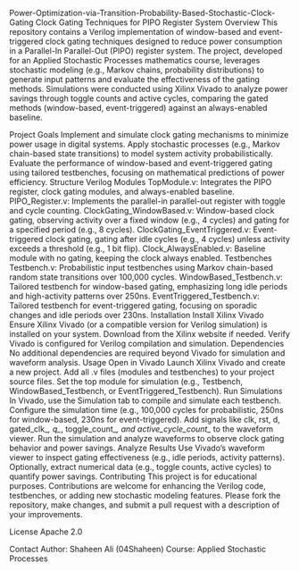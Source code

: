 Power-Optimization-via-Transition-Probability-Based-Stochastic-Clock-Gating
Clock Gating Techniques for PIPO Register System
Overview
This repository contains a Verilog implementation of window-based and event-triggered clock gating techniques designed to reduce power consumption in a Parallel-In Parallel-Out (PIPO) register system. The project, developed for an Applied Stochastic Processes mathematics course, leverages stochastic modeling (e.g., Markov chains, probability distributions) to generate input patterns and evaluate the effectiveness of the gating methods. Simulations were conducted using Xilinx Vivado to analyze power savings through toggle counts and active cycles, comparing the gated methods (window-based, event-triggered) against an always-enabled baseline.

Project Goals
Implement and simulate clock gating mechanisms to minimize power usage in digital systems.
Apply stochastic processes (e.g., Markov chain-based state transitions) to model system activity probabilistically.
Evaluate the performance of window-based and event-triggered gating using tailored testbenches, focusing on mathematical predictions of power efficiency.
Structure
Verilog Modules
TopModule.v: Integrates the PIPO register, clock gating modules, and always-enabled baseline.
PIPO_Register.v: Implements the parallel-in parallel-out register with toggle and cycle counting.
ClockGating_WindowBased.v: Window-based clock gating, observing activity over a fixed window (e.g., 4 cycles) and gating for a specified period (e.g., 8 cycles).
ClockGating_EventTriggered.v: Event-triggered clock gating, gating after idle cycles (e.g., 4 cycles) unless activity exceeds a threshold (e.g., 1 bit flip).
Clock_AlwaysEnabled.v: Baseline module with no gating, keeping the clock always enabled.
Testbenches
Testbench.v: Probabilistic input testbenches using Markov chain-based random state transitions over 100,000 cycles.
WindowBased_Testbench.v: Tailored testbench for window-based gating, emphasizing long idle periods and high-activity patterns over 250ns.
EventTriggered_Testbench.v: Tailored testbench for event-triggered gating, focusing on sporadic changes and idle periods over 230ns.
Installation
Install Xilinx Vivado
Ensure Xilinx Vivado (or a compatible version for Verilog simulation) is installed on your system. Download from the Xilinx website if needed.
Verify Vivado is configured for Verilog compilation and simulation.
Dependencies
No additional dependencies are required beyond Vivado for simulation and waveform analysis.
Usage
Open in Vivado
Launch Xilinx Vivado and create a new project.
Add all .v files (modules and testbenches) to your project source files.
Set the top module for simulation (e.g., Testbench, WindowBased_Testbench, or EventTriggered_Testbench).
Run Simulations
In Vivado, use the Simulation tab to compile and simulate each testbench.
Configure the simulation time (e.g., 100,000 cycles for probabilistic, 250ns for window-based, 230ns for event-triggered).
Add signals like clk, rst, d, gated_clk_*, q_*, toggle_count_*, and active_cycle_count_* to the waveform viewer.
Run the simulation and analyze waveforms to observe clock gating behavior and power savings.
Analyze Results
Use Vivado’s waveform viewer to inspect gating effectiveness (e.g., idle periods, activity patterns).
Optionally, extract numerical data (e.g., toggle counts, active cycles) to quantify power savings.
Contributing
This project is for educational purposes. Contributions are welcome for enhancing the Verilog code, testbenches, or adding new stochastic modeling features. Please fork the repository, make changes, and submit a pull request with a description of your improvements.

License
Apache 2.0

Contact
Author: Shaheen Ali (04Shaheen)
Course: Applied Stochastic Processes
